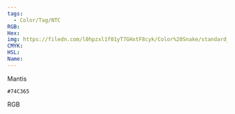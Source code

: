 ```yaml
---
tags:
  - Color/Tag/NTC
RGB:
Hex:
img: https://filedn.com/l0hpzxl1f01yT7GHxtF8cyk/Color%20Snake/standard_csv_to_svg/74C365.svg
CMYK:
HSL:
Name:
---
```

Mantis
```palette
#74C365
```
RGB
